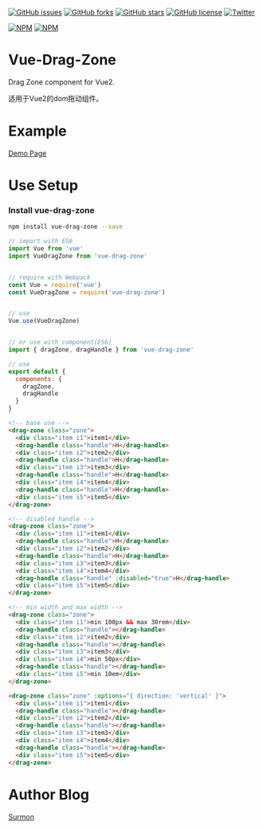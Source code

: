 [![GitHub issues](https://img.shields.io/github/issues/surmon-china/vue-drag-zone.svg?style=flat-square)](https://github.com/surmon-china/vue-drag-zone/issues)
[![GitHub forks](https://img.shields.io/github/forks/surmon-china/vue-drag-zone.svg?style=flat-square)](https://github.com/surmon-china/vue-drag-zone/network)
[![GitHub stars](https://img.shields.io/github/stars/surmon-china/vue-drag-zone.svg?style=flat-square)](https://github.com/surmon-china/vue-drag-zone/stargazers)
[![GitHub license](https://img.shields.io/badge/license-MIT-blue.svg?style=flat-square)](https://raw.githubusercontent.com/surmon-china/vue-drag-zone/master/LICENSE)
[![Twitter](https://img.shields.io/twitter/url/https/github.com/surmon-china/vue-drag-zone.svg?style=social?style=flat-square)](https://twitter.com/intent/tweet?url=https://github.com/surmon-china/vue-drag-zone)

[![NPM](https://nodei.co/npm/vue-drag-zone.png?downloads=true&downloadRank=true&stars=true)](https://nodei.co/npm/vue-drag-zone/)
[![NPM](https://nodei.co/npm-dl/vue-drag-zone.png?months=9&height=3)](https://nodei.co/npm/vue-drag-zone/)

# Vue-Drag-Zone
Drag Zone component for Vue2.

适用于Vue2的dom拖动组件。

# Example
[Demo Page](https://surmon-china.github.io/vue-drag-zone/)


# Use Setup

### Install vue-drag-zone

``` bash
npm install vue-drag-zone --save
```

``` javascript
// import with ES6
import Vue from 'vue'
import VueDragZone from 'vue-drag-zone'


// require with Webpack
const Vue = require('vue')
const VueDragZone = require('vue-drag-zone')


// use
Vue.use(VueDragZone)


// or use with component(ES6)
import { dragZone, dragHandle } from 'vue-drag-zone'

// use
export default {
  components: {
    dragZone,
    dragHandle
  }
}
```

``` html
<!-- base use -->
<drag-zone class="zone">
  <div class="item i1">item1</div>
  <drag-handle class="handle">H</drag-handle>
  <div class="item i2">item2</div>
  <drag-handle class="handle">H</drag-handle>
  <div class="item i3">item3</div>
  <drag-handle class="handle">H</drag-handle>
  <div class="item i4">item4</div>
  <drag-handle class="handle">H</drag-handle>
  <div class="item i5">item5</div>
</drag-zone>

<!-- disabled handle -->
<drag-zone class="zone">
  <div class="item i1">item1</div>
  <drag-handle class="handle">H</drag-handle>
  <div class="item i2">item2</div>
  <drag-handle class="handle">H</drag-handle>
  <div class="item i3">item3</div>
  <div class="item i4">item4</div>
  <drag-handle class="handle" :disabled="true">H</drag-handle>
  <div class="item i5">item5</div>
</drag-zone>

<!-- min width and max width -->
<drag-zone class="zone">
  <div class="item i1">min 100px && max 30rem</div>
  <drag-handle class="handle"></drag-handle>
  <div class="item i2">item2</div>
  <drag-handle class="handle"></drag-handle>
  <div class="item i3">item3</div>
  <div class="item i4">min 50px</div>
  <drag-handle class="handle"></drag-handle>
  <div class="item i5">min 10em</div>
</drag-zone>

<drag-zone class="zone" :options="{ direction: 'vertical' }">
  <div class="item i1">item1</div>
  <drag-handle class="handle"></drag-handle>
  <div class="item i2">item2</div>
  <drag-handle class="handle"></drag-handle>
  <div class="item i3">item3</div>
  <div class="item i4">item4</div>
  <drag-handle class="handle"></drag-handle>
  <div class="item i5">item5</div>
</drag-zone>
```

# Author Blog
[Surmon](https://surmon.me)
